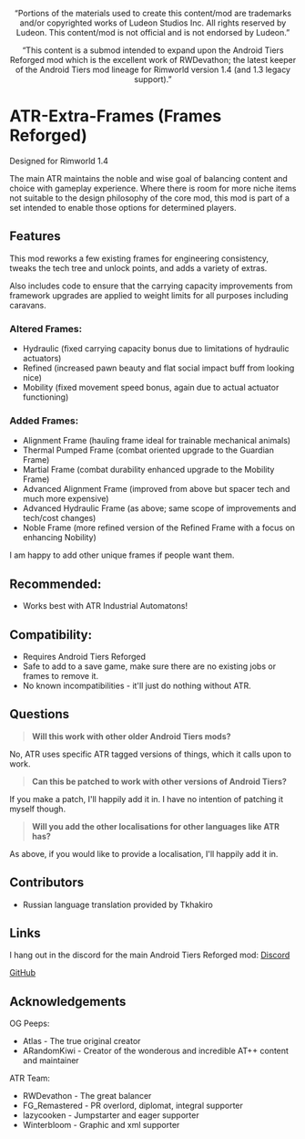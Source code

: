 <p align="center">
	“Portions of the materials used to create this content/mod are trademarks and/or copyrighted works of Ludeon Studios Inc. All rights reserved by Ludeon. This content/mod is not official and is not endorsed by Ludeon.”
</p>
<p align="center">
	“This content is a submod intended to expand upon the Android Tiers Reforged mod which is the excellent work of RWDevathon; the latest keeper of the Android Tiers mod lineage for Rimworld version 1.4 (and 1.3 legacy support).”
</p>

# ATR-Extra-Frames (Frames Reforged)
Designed for Rimworld 1.4

The main ATR maintains the noble and wise goal of balancing content and choice with gameplay experience.
Where there is room for more niche items not suitable to the design philosophy of the core mod, this mod is part of a set intended to enable those options for determined players.

## Features
This mod reworks a few existing frames for engineering consistency, tweaks the tech tree and unlock points, and adds a variety of extras.

Also includes code to ensure that the carrying capacity improvements from framework upgrades are applied to weight limits for all purposes including caravans.

### Altered Frames:
* Hydraulic (fixed carrying capacity bonus due to limitations of hydraulic actuators)
* Refined (increased pawn beauty and flat social impact buff from looking nice)
* Mobility (fixed movement speed bonus, again due to actual actuator functioning)

### Added Frames:
* Alignment Frame (hauling frame ideal for trainable mechanical animals)
* Thermal Pumped Frame (combat oriented upgrade to the Guardian Frame)
* Martial Frame (combat durability enhanced upgrade to the Mobility Frame)
* Advanced Alignment Frame (improved from above but spacer tech and much more expensive)
* Advanced Hydraulic Frame (as above; same scope of improvements and tech/cost changes)
* Noble Frame (more refined version of the Refined Frame with a focus on enhancing Nobility)

I am happy to add other unique frames if people want them.

## Recommended:
* Works best with ATR Industrial Automatons!

## Compatibility:
* Requires Android Tiers Reforged
* Safe to add to a save game, make sure there are no existing jobs or frames to remove it.
* No known incompatibilities - it'll just do nothing without ATR.

## Questions
> **Will this work with other older Android Tiers mods?**

No, ATR uses specific ATR tagged versions of things, which it calls upon to work.

> **Can this be patched to work with other versions of Android Tiers?**

If you make a patch, I'll happily add it in. I have no intention of patching it myself though.

> **Will you add the other localisations for other languages like ATR has?**

As above, if you would like to provide a localisation, I'll happily add it in.

## Contributors
* Russian language translation provided by Tkhakiro

## Links
I hang out in the discord for the main Android Tiers Reforged mod:
[Discord](https://discord.gg/udNCpbkABT)

[GitHub](https://github.com/MasterOfGrey/ATR-Extra-Frames)

## Acknowledgements
OG Peeps:
* Atlas - The true original creator
* ARandomKiwi - Creator of the wonderous and incredible AT++ content and maintainer

ATR Team:
* RWDevathon - The great balancer
* FG_Remastered - PR overlord, diplomat, integral supporter
* lazycooken - Jumpstarter and eager supporter
* Winterbloom - Graphic and xml supporter
